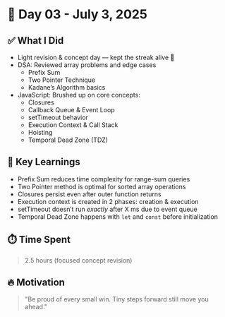 # 🚀 Day 03 - July 3, 2025

## ✅ What I Did
- Light revision & concept day — kept the streak alive 💪
- DSA: Reviewed array problems and edge cases
  - Prefix Sum
  - Two Pointer Technique
  - Kadane’s Algorithm basics
- JavaScript: Brushed up on core concepts:
  - Closures
  - Callback Queue & Event Loop
  - setTimeout behavior
  - Execution Context & Call Stack
  - Hoisting
  - Temporal Dead Zone (TDZ)

## 🧠 Key Learnings
- Prefix Sum reduces time complexity for range-sum queries
- Two Pointer method is optimal for sorted array operations
- Closures persist even after outer function returns
- Execution context is created in 2 phases: creation & execution
- setTimeout doesn’t run *exactly* after X ms due to event queue
- Temporal Dead Zone happens with `let` and `const` before initialization

## ⏱️ Time Spent
> 2.5 hours (focused concept revision)

## 🔥 Motivation
> "Be proud of every small win. Tiny steps forward still move you ahead."
